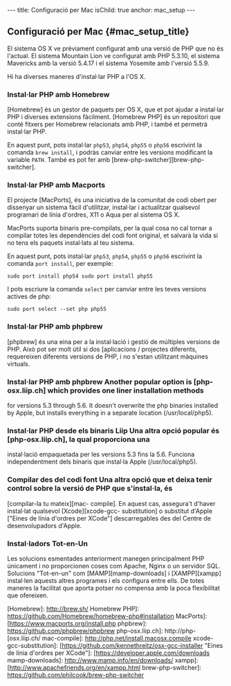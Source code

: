--- title:   Configuració per Mac isChild: true anchor:  mac_setup ---

## Configuració per Mac {#mac_setup_title}

El sistema OS X ve prèviament configurat amb una versió de PHP que no és l'actual. El sistema Mountain Lion ve
configurat amb PHP 5.3.10, el sistema Mavericks amb la versió 5.4.17 i el sistema Yosemite amb l'versió 5.5.9.

Hi ha diverses maneres d'instal·lar PHP a l'OS X.

### Instal·lar PHP amb Homebrew

[Homebrew] és un gestor de paquets per OS X, que et pot ajudar a instal·lar PHP i diverses extensions fàcilment.
[Homebrew PHP] és un repositori que conté fitxers per Homebrew relacionats amb PHP, i també et permetrà instal·lar PHP.

En aquest punt, pots instal·lar `php53`, `php54`, `php55` o `php56` escrivint la comanda `brew install`, i podràs
canviar entre les versions modificant la variable `PATH`. També es pot fer amb [brew-php-switcher][brew-php-switcher].

### Instal·lar PHP amb Macports

El projecte [MacPorts], és una iniciativa de la comunitat de codi obert per dissenyar un sistema fàcil d'utilitzar,
instal·lar i actualitzar qualsevol programari de línia d'ordres, X11 o Aqua per al sistema OS X.

MacPorts suporta binaris pre-compilats, per la qual cosa no cal tornar a compilar totes les dependències del codi font
original, et salvarà la vida si no tens els paquets instal·lats al teu sistema.

En aquest punt, pots instal·lar `php53`, `php54`, `php55` o `php56` escrivint la comanda `port install`, per exemple:

    sudo port install php54 sudo port install php55

I pots escriure la comanda `select` per canviar entre les teves versions actives de php:

    sudo port select --set php php55

### Instal·lar PHP amb phpbrew

[phpbrew] és una eina per a la instal·lació i gestió de múltiples versions de PHP. Això pot ser molt útil si dos
[aplicacions / projectes diferents, requereixen diferents versions de PHP, i no s'estan utilitzant màquines virtuals.

### Instal·lar PHP amb phpbrew Another popular option is [php-osx.liip.ch] which provides one liner installation methods
for versions 5.3 through 5.6. It doesn't overwrite the php binaries installed by Apple, but installs everything in a
separate location (/usr/local/php5).


### Instal·lar PHP desde els binaris Liip Una altra opció popular és [php-osx.liip.ch], la qual proporciona una
instal·lació empaquetada per les versions 5.3 fins la 5.6. Funciona independentment dels binaris que instal·la Apple
(/usr/local/php5).


### Compilar des del codi font Una altra opció que et deixa tenir control sobre la versió de PHP que s'instal·la, és
[compilar-la tu mateix][mac- compile]. En aquest cas, assegura't d'haver instal·lat qualsevol [Xcode][xcode-gcc-
substitution] o substitut d'Apple ["Eines de línia d'ordres per XCode"] descarregables des del Centre de desenvolupadors
d'Apple.

### Instal·ladors Tot-en-Un

Les solucions esmentades anteriorment manegen principalment PHP únicament i no proporcionen coses com Apache, Nginx o un
servidor SQL. Solucions "Tot-en-un" com [MAMP][mamp-downloads] i [XAMPP][xampp] instal·len aquests altres programes i
els configura entre ells. De totes maneres la facilitat que aporta potser no compensa amb la poca flexibilitat que
ofereixen.


[Homebrew]: http://brew.sh/ Homebrew PHP]: https://github.com/Homebrew/homebrew-php#installation MacPorts]:
[https://www.macports.org/install.php phpbrew]: https://github.com/phpbrew/phpbrew php-osx.liip.ch]: http://php-
[osx.liip.ch/ mac-compile]: http://php.net/install.macosx.compile xcode-gcc-substitution]:
[https://github.com/kennethreitz/osx-gcc-installer "Eines de línia d'ordres per XCode"]:
[https://developer.apple.com/downloads mamp-downloads]: http://www.mamp.info/en/downloads/ xampp]:
[http://www.apachefriends.org/en/xampp.html brew-php-switcher]: https://github.com/philcook/brew-php-switcher
